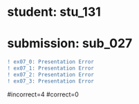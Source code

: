 # student: stu_131
# submission: sub_027

```diff
! ex07_0: Presentation Error
! ex07_1: Presentation Error
! ex07_2: Presentation Error
! ex07_3: Presentation Error
```
#incorrect=4
#correct=0

